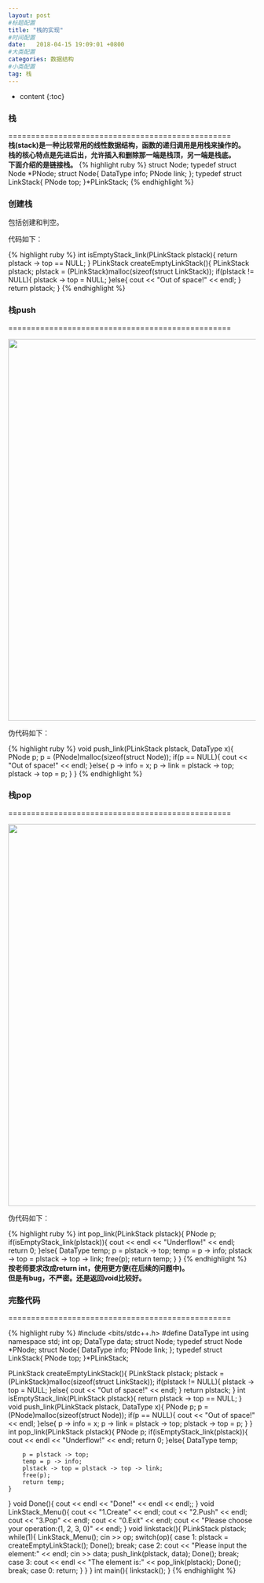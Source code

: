 ```yaml
---
layout: post
#标题配置
title: "栈的实现"
#时间配置
date:   2018-04-15 19:09:01 +0800
#大类配置
categories: 数据结构
#小类配置
tag: 栈
---
```


* content
{:toc}
 

### 栈

=================================================  
**栈(stack)是一种比较常用的线性数据结构，函数的递归调用是用栈来操作的。  
栈的核心特点是先进后出，允许插入和删除那一端是栈顶，另一端是栈底。  
下面介绍的是链接栈。**
 {% highlight ruby %}
struct Node;
typedef struct Node *PNode;
struct Node{
	DataType info;
	PNode link;
};
typedef struct LinkStack{
	PNode top;
}*PLinkStack; 
{% endhighlight %}

### 创建栈
包括创建和判空。  

 代码如下： 

 {% highlight ruby %}
 int isEmptyStack_link(PLinkStack plstack){
	return plstack -> top == NULL;
}
PLinkStack createEmptyLinkStack(){
	PLinkStack plstack;
	plstack = (PLinkStack)malloc(sizeof(struct LinkStack));
	if(plstack != NULL){
		plstack -> top = NULL;
	}else{
		cout << "Out of space!" << endl;
	}
	return plstack;
}
{% endhighlight %}

### 栈push

=================================================  

 <img src="{{  'https://yangsblog.oss-cn-beijing.aliyuncs.com/stackpush.gif'| prepend: site.baseurl }}"  width="777" align="middle"/>   

伪代码如下： 

 {% highlight ruby %}
void push_link(PLinkStack plstack, DataType x){
	PNode p;
	p = (PNode)malloc(sizeof(struct Node));
	if(p == NULL){
		cout << "Out of space!" << endl;
	}else{
		p -> info = x;
		p -> link = plstack -> top;
		plstack -> top = p;
	}
}
{% endhighlight %}

### 栈pop

=================================================  



 <img src="{{  'https://yangsblog.oss-cn-beijing.aliyuncs.com/stackpop.gif'| prepend: site.baseurl }}"  width="777" align="middle"/>   

伪代码如下：  

  {% highlight ruby %}
int pop_link(PLinkStack plstack){
	PNode p;
	if(isEmptyStack_link(plstack)){
		cout << endl << "Underflow!" << endl;
		return 0;
	}else{
		DataType temp;
		p = plstack -> top;
		temp = p -> info;
		plstack -> top = plstack -> top -> link;
		free(p);
		return temp;
	}
}
{% endhighlight %}  
 **按老师要求改成return int，使用更方便(在后续的问题中)。  
 但是有bug，不严密。还是返回void比较好。**

### 完整代码

=================================================  
  

  {% highlight ruby %}
#include <bits/stdc++.h>
#define DataType int
using namespace  std;
int op;
DataType data;
struct Node;
typedef struct Node *PNode;
struct Node{
	DataType info;
	PNode link;
};
typedef struct LinkStack{
	PNode top;
}*PLinkStack; 

PLinkStack createEmptyLinkStack(){
	PLinkStack plstack;
	plstack = (PLinkStack)malloc(sizeof(struct LinkStack));
	if(plstack != NULL){
		plstack -> top = NULL;
	}else{
		cout << "Out of space!" << endl;
	}
	return plstack;
}
int isEmptyStack_link(PLinkStack plstack){
	return plstack -> top == NULL;
}
void push_link(PLinkStack plstack, DataType x){
	PNode p;
	p = (PNode)malloc(sizeof(struct Node));
	if(p == NULL){
		cout << "Out of space!" << endl;
	}else{
		p -> info = x;
		p -> link = plstack -> top;
		plstack -> top = p;
	}
}
int pop_link(PLinkStack plstack){
	PNode p;
	if(isEmptyStack_link(plstack)){
		cout << endl << "Underflow!" << endl;
		return 0;
	}else{
		DataType temp;

		p = plstack -> top;
		temp = p -> info;
		plstack -> top = plstack -> top -> link;
		free(p);
		return temp;
	}
}
void Done(){
	cout << endl << "Done!" << endl << endl;;
}
void LinkStack_Menu(){
	cout << "1.Create" << endl;
	cout << "2.Push" << endl;
	cout << "3.Pop" << endl;
	cout << "0.Exit" << endl;
	cout << "Please choose your operation:(1, 2, 3, 0)" << endl;
}
void linkstack(){
	PLinkStack plstack;
	while(1){
		LinkStack_Menu();
		cin >> op;
		switch(op){
			case 1:
				plstack = createEmptyLinkStack();
				Done();
				break;
			case 2:
				cout << "Please input the element:" << endl;
				cin >> data;
				push_link(plstack, data);
				Done();
				break;
			case 3:
				cout << endl << "The element is:" << pop_link(plstack);
				Done();
				break;
			case 0:
				return;
		}
	}
}
int main(){
	linkstack();
}
{% endhighlight %}  
